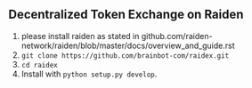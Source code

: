 ## Decentralized Token Exchange on Raiden

1) please install raiden as stated in github.com/raiden-network/raiden/blob/master/docs/overview_and_guide.rst
2) `git clone https://github.com/brainbot-com/raidex.git`
3) `cd raidex`
4) Install with `python setup.py develop`.
